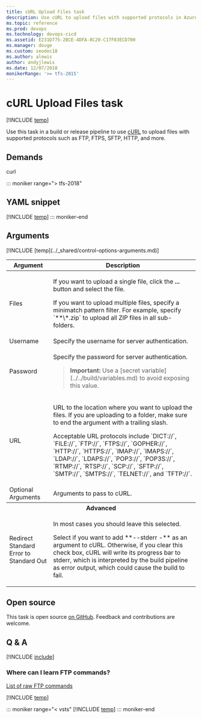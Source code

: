 ```yaml
---
title: cURL Upload Files task
description: Use cURL to upload files with supported protocols in Azure Pipelines and Team Foundation Server (TFS)
ms.topic: reference
ms.prod: devops
ms.technology: devops-cicd
ms.assetid: E231D775-2BCE-4DFA-8C20-C17F83ECD700
ms.manager: douge
ms.custom: seodec18
ms.author: alewis
author: andyjlewis
ms.date: 12/07/2018
monikerRange: '>= tfs-2015'
---
```


# cURL Upload Files task

[!INCLUDE [temp](../../_shared/version-tfs-2015-rtm.md)]

Use this task in a build or release pipeline to use [cURL](http://curl.haxx.se/) to upload files with supported protocols
such as FTP, FTPS, SFTP, HTTP, and more.

## Demands

curl

::: moniker range="> tfs-2018"
## YAML snippet
[!INCLUDE [temp](../_shared/yaml/CUrlUploaderV2.md)]
::: moniker-end

## Arguments

<table>
<thead>
<tr>
<th>Argument</th>
<th>Description</th>
</tr>
</thead>
<tr>
<td>Files</td>
<td>
<p>If you want to upload a single file, click the <strong>...</strong> button and select the file.</p>
<p>If you want to upload multiple files, specify a minimatch pattern filter. For example, specify `**\*.zip` to upload all ZIP files in all sub-folders.</p>
</td>
</tr>
<tr>
<td>Username</td>
<td>
Specify the username for server authentication.
</td>
</tr>
<tr>
<td>Password</td>
<td>
<p>Specify the password for server authentication.</p>
<blockquote><strong>Important: </strong> Use a [secret variable](../../build/variables.md) to avoid exposing this value.</blockquote>
</td>
</tr>
<tr>
<td>URL</td>
<td>
<p>URL to the location where you want to upload the files. If you are uploading to a folder, make sure to end the argument with a trailing slash.</p>
<p>Acceptable URL protocols include `DICT://`, `FILE://`, `FTP://`, `FTPS://`, `GOPHER://`, `HTTP://`, `HTTPS://`, `IMAP://`, `IMAPS://`, `LDAP://`, `LDAPS://`, `POP3://`, `POP3S://`, `RTMP://`, `RTSP://`, `SCP://`, `SFTP://`, `SMTP://`, `SMTPS://`, `TELNET://`, and `TFTP://`.</p>
</td>
</tr>
<tr>
<td>Optional Arguments</td>
<td>
Arguments to pass to cURL.
</td>
</tr>
<tr>
<th style="text-align: center" colspan="2">Advanced</th>
</tr>
<tr>
<td>Redirect Standard Error to Standard Out</td>
<td>
<p>In most cases you should leave this selected.</p>
<p>Select if you want to add **--stderr -** as an argument to cURL. Otherwise, if you clear this check box, cURL will write its progress bar to stderr, which is interpreted by the build pipeline as error output, which could cause the build to fail.</p>
</td>
</tr>
[!INCLUDE [temp](../_shared/control-options-arguments.md)]
</table>

## Open source

This task is open source [on GitHub](https://github.com/Microsoft/azure-pipelines-tasks). Feedback and contributions are welcome.

## Q & A
<!-- BEGINSECTION class="md-qanda" -->

[!INCLUDE [include](../_shared/qa-minimatch.md)]

### Where can I learn FTP commands?

[List of raw FTP commands](http://www.nsftools.com/tips/RawFTP.htm)

[!INCLUDE [temp](../../_shared/qa-agents.md)]

::: moniker range="< vsts"
[!INCLUDE [temp](../../_shared/qa-versions.md)]
::: moniker-end

<!-- ENDSECTION -->
